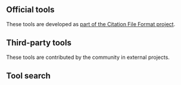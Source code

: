 ## Official tools

These tools are developed as [part of the Citation File Format project](../about#subprojects).

## Third-party tools

These tools are contributed by the community in external projects.

## Tool search